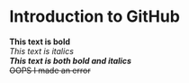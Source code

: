 # Introduction to GitHub
 **This text is bold**\
 *This text is italics*\
 ***This text is both bold and italics***\
 ~~OOPS I made an error~~
